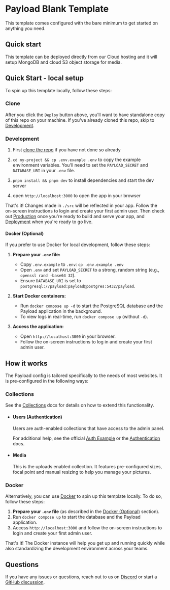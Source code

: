 # Payload Blank Template

This template comes configured with the bare minimum to get started on anything you need.

## Quick start

This template can be deployed directly from our Cloud hosting and it will setup MongoDB and cloud S3 object storage for media.

## Quick Start - local setup

To spin up this template locally, follow these steps:

### Clone

After you click the `Deploy` button above, you'll want to have standalone copy of this repo on your machine. If you've already cloned this repo, skip to [Development](#development).

### Development

1. First [clone the repo](#clone) if you have not done so already
2. `cd my-project && cp .env.example .env` to copy the example environment variables. You'll need to set the `PAYLOAD_SECRET` and `DATABASE_URI` in your `.env` file.

3. `pnpm install && pnpm dev` to install dependencies and start the dev server
4. open `http://localhost:3000` to open the app in your browser

That's it! Changes made in `./src` will be reflected in your app. Follow the on-screen instructions to login and create your first admin user. Then check out [Production](#production) once you're ready to build and serve your app, and [Deployment](#deployment) when you're ready to go live.

#### Docker (Optional)

If you prefer to use Docker for local development, follow these steps:

1.  **Prepare your `.env` file:**
    *   Copy `.env.example` to `.env`: `cp .env.example .env`
    *   Open `.env` and set `PAYLOAD_SECRET` to a strong, random string (e.g., `openssl rand -base64 32`).
    *   Ensure `DATABASE_URI` is set to `postgresql://payload:payload@postgres:5432/payload`.

2.  **Start Docker containers:**
    *   Run `docker compose up -d` to start the PostgreSQL database and the Payload application in the background.
    *   To view logs in real-time, run `docker compose up` (without `-d`).

3.  **Access the application:**
    *   Open `http://localhost:3000` in your browser.
    *   Follow the on-screen instructions to log in and create your first admin user.

## How it works

The Payload config is tailored specifically to the needs of most websites. It is pre-configured in the following ways:

### Collections

See the [Collections](https://payloadcms.com/docs/configuration/collections) docs for details on how to extend this functionality.

- #### Users (Authentication)

  Users are auth-enabled collections that have access to the admin panel.

  For additional help, see the official [Auth Example](https://github.com/payloadcms/payload/tree/main/examples/auth) or the [Authentication](https://payloadcms.com/docs/authentication/overview#authentication-overview) docs.

- #### Media

  This is the uploads enabled collection. It features pre-configured sizes, focal point and manual resizing to help you manage your pictures.

### Docker

Alternatively, you can use [Docker](https://www.docker.com) to spin up this template locally. To do so, follow these steps:

1.  **Prepare your `.env` file** (as described in the [Docker (Optional)](#docker-optional) section).
2.  Run `docker compose up` to start the database and the Payload application.
3.  Access `http://localhost:3000` and follow the on-screen instructions to login and create your first admin user.

That's it! The Docker instance will help you get up and running quickly while also standardizing the development environment across your teams.

## Questions

If you have any issues or questions, reach out to us on [Discord](https://discord.com/invite/payload) or start a [GitHub discussion](https://github.com/payloadcms/payload/discussions).